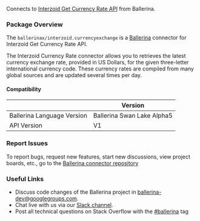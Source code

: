 Connects to [Interzoid Get Currency Rate API](https://www.interzoid.com/services/getcurrencyrate) from Ballerina.

### Package Overview

The `ballerinax/interzoid.currencyexchange` is a [Ballerina](https://ballerina.io/) connector for Interzoid Get Currency Rate API.

The Interzoid Currency Rate connector allows you to retrieves the latest currency exchange rate, provided in US Dollars, for the given three-letter international currency code. These currency rates are compiled from many global sources and are updated several times per day.

#### Compatibility
|                               | Version                   |
|-------------------------------|---------------------------|
| Ballerina Language Version    |Ballerina Swan Lake Alpha5 |
| API Version                   | V1                    |

### Report Issues
To report bugs, request new features, start new discussions, view project boards, etc., go to the [Ballerina connector repository](https://github.com/ballerina-platform/ballerinax-openapi-connectors)

### Useful Links
- Discuss code changes of the Ballerina project in [ballerina-dev@googlegroups.com](mailto:ballerina-dev@googlegroups.com).
- Chat live with us via our [Slack channel](https://ballerina.io/community/slack/).
- Post all technical questions on Stack Overflow with the [#ballerina](https://stackoverflow.com/questions/tagged/ballerina) tag